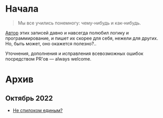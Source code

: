 # Начала 

> Мы все учились понемногу: чему-нибудь и как-нибудь.

[Автор](https://t.me/the_zazaeil) этих записей давно и навсегда полюбил логику и программирование, и пишет их скорее для себя, нежели для других. Но, быть может, оно окажется полезно?.. 

Уточнения, дополнения и исправления всевозможных ошибок посредством PR'ов — always welcome. 

# Архив 

## Октябрь 2022

- [Не спилоком единым?](/%D0%BD%D0%B5-%D1%81%D0%BF%D0%B8%D0%BD%D0%BB%D0%BE%D0%BA%D0%BE%D0%BC-%D0%B5%D0%B4%D0%B8%D0%BD%D1%8B%D0%BC.md)
